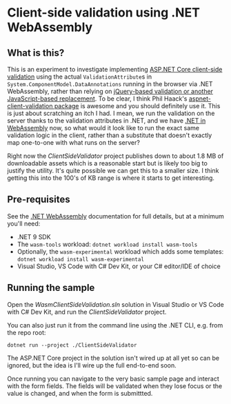 # Client-side validation using .NET WebAssembly

## What is this?

This is an experiment to investigate implementing [ASP.NET Core client-side validation](https://learn.microsoft.com/aspnet/core/mvc/models/validation#client-side-validation) using the actual `ValidationAttribute`s in `System.ComponentModel.DataAnnotations` running in the browser via .NET WebAssembly, rather than relying on [jQuery-based validation or another JavaScript-based replacement](https://andrewlock.net/adding-client-side-validation-to-aspnet-core-without-jquery-or-unobtrusive-validation/). To be clear, I think Phil Haack's [aspnet-client-validation package](https://www.npmjs.com/package/aspnet-client-validation) is awesome and you should definitely use it. This is just about scratching an itch I had. I mean, we run the validation on the server thanks to the validation attributes in .NET, and we have [.NET in WebAssembly](https://learn.microsoft.com/aspnet/core/client-side/dotnet-interop/) now, so what would it look like to run the exact same validation logic in the client, rather than a substitute that doesn't exactly map one-to-one with what runs on the server?

Right now the *ClientSideValidator* project publishes down to about 1.8 MB of downloadable assets which is a reasonable start but is likely too big to justify the utility. It's quite possible we can get this to a smaller size. I think getting this into the 100's of KB range is where it starts to get interesting.

## Pre-requisites

See the [.NET WebAssembly](https://learn.microsoft.com/aspnet/core/client-side/dotnet-interop/) documentation for full details, but at a minimum you'll need:

- .NET 9 SDK
- The `wasm-tools` workload: `dotnet workload install wasm-tools`
- Optionally, the `wasm-experimental` workload which adds some templates: `dotnet workload install wasm-experimental`
- Visual Studio, VS Code with C# Dev Kit, or your C# editor/IDE of choice

## Running the sample

Open the *WasmClientSideValidation.sln* solution in Visual Studio or VS Code with C# Dev Kit, and run the *ClientSideValidator* project.

You can also just run it from the command line using the .NET CLI, e.g. from the repo root:

```shell
dotnet run --project ./ClientSideValidator
```

The ASP.NET Core project in the solution isn't wired up at all yet so can be ignored, but the idea is I'll wire up the full end-to-end soon.

Once running you can navigate to the very basic sample page and interact with the form fields. The fields will be validated when they lose focus or the value is changed, and when the form is submittted.
